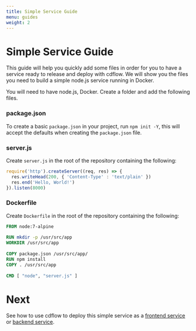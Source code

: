```yaml
---
title: Simple Service Guide
menu: guides
weight: 2
---
```


# Simple Service Guide

This guide will help you quickly add some files in order for you to have a service ready to release and deploy with cdflow. We will show you the files you need to build a simple node.js service running in Docker.

You will need to have node.js, Docker. Create a folder and add the following files.

### package.json

To create a basic `package.json` in your project, run `npm init -Y`, this will accept the defaults when creating the `package.json` file.

### server.js

Create `server.js` in the root of the repository containing the following:

```javascript
require('http').createServer((req, res) => {
  res.writeHead(200, { 'Content-Type' : 'text/plain' })
  res.end('Hello, World!')
}).listen(8000)
```

### Dockerfile

Create `Dockerfile` in the root of the repository containing the following:

```dockerfile
FROM node:7-alpine
	
RUN mkdir -p /usr/src/app
WORKDIR /usr/src/app
	
COPY package.json /usr/src/app/
RUN npm install
COPY . /usr/src/app
	
CMD [ "node", "server.js" ]
```

# Next

See how to use cdflow to deploy this simple service as a [frontend service](setting-up-a-frontend-service) or [backend service]().